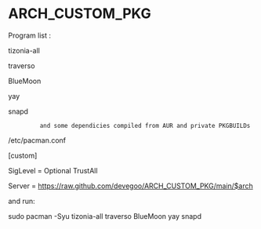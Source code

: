 # ARCH_CUSTOM_PKG

Program list :

tizonia-all

traverso

BlueMoon

yay

snapd

             and some dependicies compiled from AUR and private PKGBUILDs

/etc/pacman.conf

[custom]

SigLevel = Optional TrustAll

Server = https://raw.github.com/devegoo/ARCH_CUSTOM_PKG/main/$arch



and run:

sudo pacman -Syu tizonia-all traverso BlueMoon yay snapd
